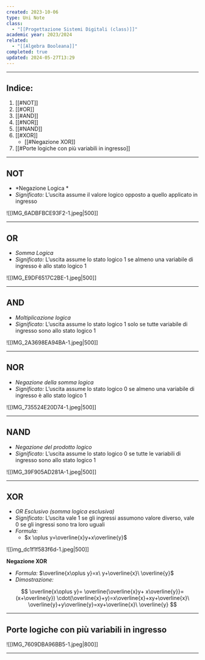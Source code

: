 ```yaml
---
created: 2023-10-06
type: Uni Note
class:
  - "[[Progettazione Sistemi Digitali (class)]]"
academic year: 2023/2024
related:
  - "[[Algebra Booleana]]"
completed: true
updated: 2024-05-27T13:29
---
```

---
## Indice:
1. [[#NOT]]
2. [[#OR]]
3. [[#AND]]
4. [[#NOR]]
5. [[#NAND]]
6. [[#XOR]]
	- [[#Negazione XOR]]
7. [[#Porte logiche con più variabili in ingresso]]

---
## NOT
- *Negazione Logica *
- *Significato:* L’uscita assume il valore logico opposto a quello applicato in ingresso

![[IMG_6ADBFBCE93F2-1.jpeg|500]]

---
## OR
- *Somma Logica*
- *Significato:* L’uscita assume lo stato logico 1 se almeno una variabile di ingresso è allo stato logico 1

![[IMG_E9DF6517C2BE-1.jpeg|500]]


---
## AND
- *Moltiplicazione logica*
- *Significato:* L’uscita assume lo stato logico 1 solo se tutte variabile di ingresso sono allo stato logico 1

![[IMG_2A3698EA94BA-1.jpeg|500]]

----
## NOR
- *Negazione della somma logica*
- *Significato:* L’uscita assume lo stato logico 0 se almeno una variabile di ingresso è allo stato logico 1

![[IMG_735524E20D74-1.jpeg|500]]

---
## NAND
- *Negazione del prodotto logico*
- *Significato:* L’uscita assume lo stato logico 0 se tutte le variabili di ingresso sono allo stato logico 1

![[IMG_39F905AD281A-1.jpeg|500]]

---
## XOR
- *OR Esclusivo (somma logica esclusiva)*
- *Significato:* L’uscita vale 1 se gli ingressi assumono valore diverso, vale 0 se gli ingressi sono tra loro uguali
- *Formula:* 
	- $x \oplus y=\overline{x}y+x\overline{y}$
	
![[img_dc1f1f583f6d-1.jpeg|500]]

**Negazione XOR**
- *Formula:* $\overline{x\oplus y}=x\ y+\overline{x}\ \overline{y}$
- *Dimostrazione:* 

$$
\overline{x\oplus y}= \overline{\overline{x}y+ x\overline{y}}=(x+\overline{y}) \cdot(\overline{x}+y)=x\overline{x}+xy+\overline{x}\ \overline{y}+y\overline{y}=xy+\overline{x}\ \overline{y}
$$

---
## Porte logiche con più variabili in ingresso

![[IMG_7609DBA96BB5-1.jpeg|800]]

---